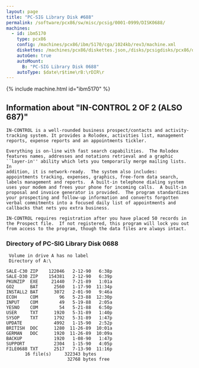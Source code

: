 ```yaml
---
layout: page
title: "PC-SIG Library Disk #688"
permalink: /software/pcx86/sw/misc/pcsig/0001-0999/DISK0688/
machines:
  - id: ibm5170
    type: pcx86
    config: /machines/pcx86/ibm/5170/cga/1024kb/rev3/machine.xml
    diskettes: /machines/pcx86/diskettes.json,/disks/pcsigdisks/pcx86/diskettes.json
    autoGen: true
    autoMount:
      B: "PC-SIG Library Disk 0688"
    autoType: $date\r$time\rB:\rDIR\r
---
```


{% include machine.html id="ibm5170" %}

## Information about "IN-CONTROL 2 OF 2 (ALSO 687)"

    IN-CONTROL is a well-rounded business prospect/contacts and activity-
    tracking system. It provides a Rolodex, activities list, management
    reports, expense reports and an appointments tickler.
    
    Everything is on-line with fast search capabilities.  The Rolodex
    features names, addresses and notations retrieval and a graphic
    ``layer-in'' ability which lets you temporarily merge mailing lists. In
    addition, it is network-ready.  The system also includes:
    appointments tracking, expenses, graphics, free-form data search,
    labels management and reports.  A built-in telephone dialing system
    uses your modem and frees your phone for incoming calls.  A built-in
    proposal and invoice generator is provided.  The program standardizes
    your prospecting and follow-up information and converts forgotten
    verbal commitments into a focused daily list of appointments and
    callbacks that nets you extra business.
    
    IN-CONTROL requires registration after you have placed 50 records in
    the Prospect file.  If not registered, this program will lock you out
    from access to the program, though the data files are always intact.

### Directory of PC-SIG Library Disk 0688

     Volume in drive A has no label
     Directory of A:\

    SALE-C30 ZIP    122046   2-12-90   6:38p
    SALE-D30 ZIP    154381   2-12-90   6:39p
    PKUNZIP  EXE     21440   7-21-89   1:01a
    GO2      BAT      2560   1-17-90  11:34p
    INSTALL2 BAT      3072   2-01-90   9:46a
    ECOH     COM        96   5-23-88  12:30p
    INPUT    COM        49   5-19-88   2:05a
    YESNO    COM        54   5-21-88   6:50p
    USER     TXT      1920   5-31-89   1:40p
    SYSOP    TXT      1792   5-31-89   1:47p
    UPDATE            4992   1-15-90   2:52p
    BRITISH  DOC      1280  11-26-89  10:01a
    GERMAN   DOC      1920  11-26-89  10:09a
    BACKUP            1920   1-08-90   1:47p
    SUPPORT           2304   1-15-90   4:05p
    FILE0688 TXT      2517   7-13-90  11:16p
           16 file(s)     322343 bytes
                           32768 bytes free
